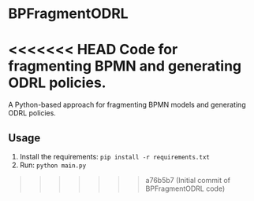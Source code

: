 # BPFragmentODRL
<<<<<<< HEAD
Code for fragmenting BPMN and generating ODRL policies.
=======
A Python-based approach for fragmenting BPMN models and generating ODRL policies. 

## Usage
1. Install the requirements: `pip install -r requirements.txt`
2. Run: `python main.py`
>>>>>>> a76b5b7 (Initial commit of BPFragmentODRL code)
